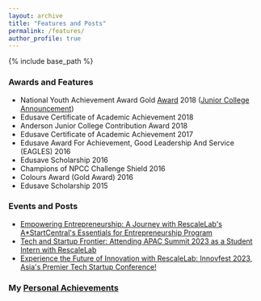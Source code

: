```yaml
---
layout: archive
title: "Features and Posts"
permalink: /features/
author_profile: true
---
```


{% include base_path %}

### Awards and Features
* National Youth Achievement Award Gold [Award](https://drive.google.com/file/d/1gic7C0kG9vcYHMRX4QBaAjrz1dhHwwRz/view?usp=sharing) 2018 ([Junior College Announcement](https://www.facebook.com/andersonjuniorcollege/posts/our-heartiest-congratulations-to-the-national-youth-achievement-award-nyaa-gold-/2226852197366994/))  
* Edusave Certificate of Academic Achievement 2018
* Anderson Junior College Contribution Award 2018
* Edusave Certificate of Academic Achievement 2017
* Edusave Award For Achievement, Good Leadership And Service (EAGLES) 2016
* Edusave Scholarship 2016
* Champions of NPCC Challenge Shield 2016
* Colours Award (Gold Award) 2016
* Edusave Scholarship 2015

### Events and Posts  
* [Empowering Entrepreneurship: A Journey with RescaleLab's A*StartCentral's Essentials for Entrepreneurship Program](https://www.linkedin.com/posts/wilsonleejunwei_rescalelab-astartcentral-startupjourney-activity-7084764259322134528-Jo5z?utm_source=share&utm_medium=member_desktop)  
* [Tech and Startup Frontier: Attending APAC Summit 2023 as a Student Intern with RescaleLab](https://www.linkedin.com/posts/wilsonleejunwei_apacsummit2023-activity-7077508189692301313--LgT?utm_source=share&utm_medium=member_desktop)  
* [Experience the Future of Innovation with RescaleLab: Innovfest 2023, Asia's Premier Tech Startup Conference!](https://www.linkedin.com/posts/rescalelab_innovfest-edtech-startups-activity-7072176361263546368-96X5?utm_source=share&utm_medium=member_desktop)

### My [Personal Achievements](https://wilsonlee2000.github.io/personalachievements/)
